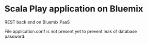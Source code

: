 # Scala Play application on Bluemix

REST back end on Bluemix PaaS

File application.conf is not present yet to prevent leak of database password.
